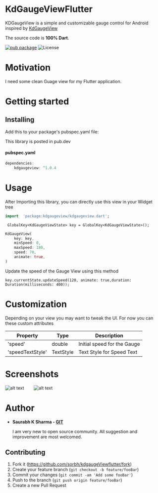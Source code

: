 
# KdGaugeViewFlutter
KDGaugeView is a simple and customizable gauge control for Android inspired by [KdGaugeView](https://github.com/Sorbh/kdgaugeView)

The source code is **100% Dart**.

[![pub package](https://img.shields.io/pub/v/kdgaugeview.svg?style=flat-square)](https://pub.dartlang.org/packages/kdgaugeview) ![License](https://img.shields.io/badge/License-BSD%203--Clause-blue.svg?style=flat-square)


# Motivation

I need some clean Guage view for my Flutter application.

# Getting started

## Installing
Add this to your package's pubspec.yaml file:

This library is posted in pub.dev

#### pubspec.yaml
```dart
dependencies:  
	kdgaugeview: ^1.0.4
```

# Usage

After Importing this library, you can directly use this view in your Widget tree

```dart
import  'package:kdgaugeview/kdgaugeview.dart';
```

```
 GlobalKey<KdGaugeViewState> key = GlobalKey<KdGaugeViewState>();
```

```dart
KdGaugeView(
    key: key,
    minSpeed: 0,
    maxSpeed: 180,
    speed: 70,
    animate: true,
)
```
Update the speed of the Gauge View using this method

```
key.currentState.updateSpeed(120, animate: true,duration: Duration(milliseconds: 400));
```

# Customization
  Depending on your view you may want to tweak the UI. For now you can these custom attributes

  | Property | Type | Description |
  |----------|------|-------------|
  | 'speed' | double | Initial speed for the Gauge |
  | 'speedTextStyle' | TextStyle | Text Style for Speed Text |



# Screenshots
![alt text](https://github.com/sorbh/kdGaugeViewFlutter/blob/master/raw/demo.jpg)&nbsp;&nbsp;&nbsp;&nbsp;&nbsp;&nbsp;&nbsp;&nbsp;![alt text](https://github.com/sorbh/kdGaugeViewFlutter/blob/master/raw/demo.gif)


 


# Author
  * **Saurabh K Sharma - [GIT](https://github.com/Sorbh)**
  
      I am very new to open source community. All suggestion and improvement are most welcomed. 
  
 
## Contributing

1. Fork it (<https://github.com/sorbh/kdgaugeViewflutter/fork>)
2. Create your feature branch (`git checkout -b feature/fooBar`)
3. Commit your changes (`git commit -am 'Add some fooBar'`)
4. Push to the branch (`git push origin feature/fooBar`)
5. Create a new Pull Request

